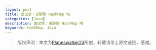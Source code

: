 ```yaml
---
layout: post
title: 面试官：来聊聊 HashMap 吧
categories: [Java]
description: 面试官：来聊聊 HashMap 吧
keywords: HashMap, Java
---
```




> 版权声明：本文为[Planeswalker23](https://github.com/Planeswalker23)所创，转载请带上原文链接，感谢。